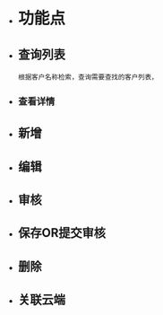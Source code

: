 * # 功能点

* ## 查询列表
  ```
  根据客户名称检索，查询需要查找的客户列表，
  ```

* ### 查看详情
* ## 新增
* ## 编辑

* ## 审核
* ## 保存OR提交审核
* ## 删除
* ## 关联云端



